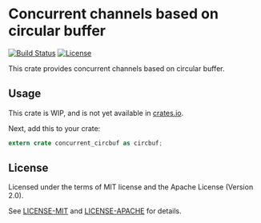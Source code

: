 # Concurrent channels based on circular buffer

[![Build Status](https://travis-ci.org/jeehoonkang/concurrent-circbuf.svg?branch=master)](https://travis-ci.org/jeehoonkang/concurrent-circbuf)
[![License](https://img.shields.io/badge/license-MIT%2FApache--2.0-blue.svg)](https://github.com/jeehoonkang/concurrent-circbuf)
<!-- [![Cargo](https://img.shields.io/crates/v/crossbeam-epoch.svg)](https://crates.io/crates/crossbeam-epoch) -->
<!-- [![Documentation](https://docs.rs/crossbeam-epoch/badge.svg)](https://docs.rs/crossbeam-epoch) -->

This crate provides concurrent channels based on circular buffer.

## Usage

This crate is WIP, and is not yet available in [crates.io](https://crates.io).

<!-- Add this to your `Cargo.toml`: -->

<!-- ```toml -->
<!-- [dependencies] -->
<!-- crossbeam-epoch = "0.4" -->
<!-- ``` -->

Next, add this to your crate:

```rust
extern crate concurrent_circbuf as circbuf;
```

## License

Licensed under the terms of MIT license and the Apache License (Version 2.0).

See [LICENSE-MIT](LICENSE-MIT) and [LICENSE-APACHE](LICENSE-APACHE) for details.
